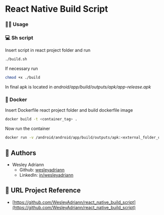 React Native Build Script
=

### 👨‍💻 Usage
### 💻 Sh script
Insert script in react project folder and run
```sh
./build.sh
```
If necessary run
```sh
chmod +x ./build
```
In final apk is located in *android/app/build/outputs/apk/app-release.apk*

### 🐋 Docker
Insert Dockerfile react project folder and build dockerfile image
```sh
docker build -t <container_tag> .
```
Now run the container
```sh
docker run -v /android/android/app/build/outputs/apk:<external_folder_output> <container_tag>
```

## 👥 Authors
- Wesley Adriann
  - Github: [wesleyadriann](https://github.com/WesleyAdriann)
  - LinkedIn: [in/wesleyadriann](https://www.linkedin.com/in/wesleyadriann/)


## 📍 URL Project Reference

- [https://github.com/WesleyAdriann/react_native_build_script](https://github.com/WesleyAdriann/react_native_build_script)
